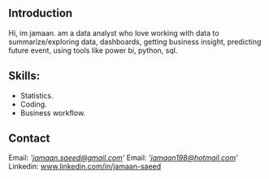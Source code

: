 
## Introduction

Hi, im jamaan. am a data analyst who love working with data to summarize/exploring data, dashboards, getting business insight, predicting future event, using tools like power bi, python, sql.

##  Skills: 
* Statistics. 
* Coding. 
* Business workflow.



## Contact
Email: *'jamaan.saeed@gmail.com'*
Email: *'jamaan198@hotmail.com'*
Linkedin: www.linkedin.com/in/jamaan-saeed

